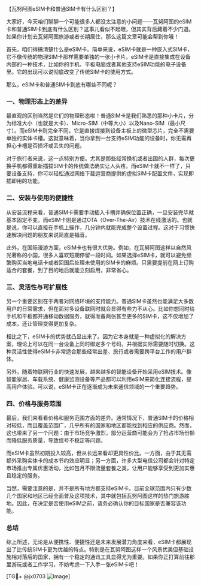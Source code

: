 【瓦努阿图eSIM卡和普通SIM卡有什么区别？】

大家好，今天咱们聊聊一个可能很多人都没太注意的小问题——瓦努阿图的eSIM卡和普通SIM卡到底有什么区别？这事儿看似不起眼，但其实背后藏着不少门道。如果你计划去瓦努阿图旅游或者长期居住，那么这篇文章可能会帮到你哦！

首先，咱们得搞清楚什么是eSIM卡。简单来说，eSIM卡就是一种嵌入式SIM卡，它不像传统的物理SIM卡那样需要单独的一张小卡片。eSIM卡是直接集成在设备内部的一种技术，比如你的手机、平板电脑或者其他支持eSIM功能的电子设备里。它的出现可以说彻底改变了传统SIM卡的使用方式。

那么，eSIM卡和普通SIM卡到底有哪些不同呢？

### 一、物理形态上的差异

最直观的区别当然是它们的物理形态啦！普通SIM卡是我们熟悉的那种小卡片，分为标准大小（也就是大卡）、Micro-SIM（中等大小）以及Nano-SIM（最小尺寸）。而eSIM卡则完全不同，它是直接焊接到设备主板上的微型芯片，完全不需要单独的实体卡槽。这就意味着，当你拿到一台支持eSIM功能的设备时，你无需再担心卡槽是否损坏或丢失的问题。

对于旅行者来说，这一点特别方便。尤其是那些经常换机或者出国的人群，每次更换手机都得重新插拔SIM卡的传统做法确实让人头疼。而eSIM卡就不一样了，只要设备支持，你可以轻松通过网络下载运营商提供的虚拟SIM卡配置文件，实现即插即用的功能。

### 二、安装与使用的便捷性

从安装流程来看，普通SIM卡需要手动插入卡槽并确保位置正确，一旦安装完毕就基本固定不变。而eSIM卡则是通过OTA（Over-The-Air）技术在线激活的。也就是说，你可以直接在手机上操作，几分钟内就能完成整个设置过程。这对于习惯快速解决问题的朋友来说简直是福音。

此外，在国际漫游方面，eSIM卡也有很大优势。例如，在瓦努阿图这样以自然风光著称的小国，很多人喜欢短期停留一段时间。如果选择eSIM卡，就可以避免频繁购买当地电话卡或者回国后处理未使用的SIM卡的麻烦。只需要提前在网上订购适合的套餐，到了目的地后就能立刻启用，非常省心。

### 三、灵活性与可扩展性

另一个重要区别在于两者对网络环境的支持能力。普通SIM卡虽然也能满足大多数用户的日常需求，但在面对多设备联网时就会显得有些力不从心。比如你想同时给手机和平板都开通移动数据服务，就得准备两张甚至更多的SIM卡，这不仅增加了成本，还让管理变得更加复杂。

相比之下，eSIM卡的优势就凸显出来了。因为它本身就是一种虚拟化的解决方案，理论上可以在同一台设备上同时绑定多个号码，并根据实际需要随时切换。这种灵活性使得eSIM卡非常适合那些经常出差、旅行或者需要跨平台工作的用户群体。

另外，随着物联网行业的快速发展，越来越多的智能设备开始采用eSIM技术。像智能家居、车载系统、健康监测设备等产品都可以利用eSIM来简化连接流程，提高用户体验。可以说，eSIM卡正在逐渐成为未来通信领域的一个重要趋势。

### 四、价格与服务范围

最后，我们来看看价格和服务范围方面的差异。通常情况下，普通SIM卡的价格相对较低，而且覆盖范围广，几乎所有的国家和地区都能找到相应的供应商。然而，这也带来了另一个问题：由于市场竞争激烈，部分运营商可能会为了抢占市场份额而降低服务质量，导致信号不稳定等问题。

而eSIM卡虽然初期投入较高，但从长远来看却更具性价比。一方面，由于其无需额外采购实体卡的成本节约效应明显；另一方面，许多大型电信公司都会针对特定市场推出专属优惠活动，比如包月不限流量套餐之类，让用户能够享受到更加实惠且稳定的服务。

当然，需要注意的是，并不是所有地方都支持eSIM卡。目前全球范围内只有少数几个国家和地区已经全面普及这项技术，其中就包括瓦努阿图这样的热门旅游胜地。因此，在决定是否使用eSIM之前，请务必确认你的目标国家是否兼容该功能。

### 总结

综上所述，无论是从便携性、便捷性还是未来发展潜力角度来看，eSIM卡都展现出了比传统SIM卡更为优越的特点。特别是在瓦努阿图这样一个风景优美但基础设施相对落后的国家，拥有一个稳定的通讯工具显得尤为重要。如果你正打算前往那里游玩或者工作学习，不妨考虑一下入手一张eSIM卡吧！

[TG💪+ @jx0703 ![Image](https://github.com/user-attachments/assets/dbca1d08-cadb-493c-b0ec-ad6f7a83f270)]